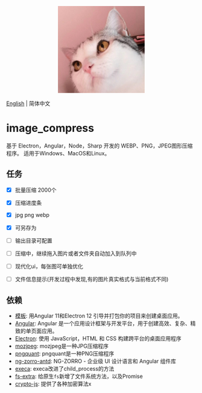 <p align="center">
  <a href="http://ng.ant.design">
    <img width="230" src="./favicon.512x512.png">
  </a>
</p>


[English](README.md) | 简体中文



# image_compress

基于 Electron，Angular，Node，Sharp 开发的 WEBP、PNG，JPEG图形压缩程序。
适用于Windows、MacOS和Linux。


## 任务
- [x] 批量压缩 2000个
- [x] 压缩进度条
- [x] jpg png webp
- [x] 可另存为
- [ ] 输出目录可配置
- [ ] 压缩中，继续拖入图片或者文件夹自动加入到队列中
- [ ] 现代化ui，每张图可单独优化
- [ ] 文件信息提示(开发过程中发现,有的图片真实格式与当前格式不同)


## 依赖

- [模板](https://github.com/maximegris/angular-electron): 用Angular 11和Electron 12 引导并打包你的项目来创建桌面应用。
- [Angular](https://angular.cn/): Angular 是一个应用设计框架与开发平台，用于创建高效、复杂、精致的单页面应用。
- [Electron](https://www.electronjs.org/): 使用 JavaScript，HTML 和 CSS 构建跨平台的桌面应用程序
- [mozjpeg](https://github.com/mozilla/mozjpeg): mozjpeg是一种JPG压缩程序
- [pngquant](https://github.com/kornelski/pngquant): pngquant是一种PNG压缩程序
- [ng-zorro-antd](https://ng.ant.design/docs/introduce/zh): NG-ZORRO - 企业级 UI 设计语言和 Angular 组件库
- [execa](https://github.com/sindresorhus/execa): execa改进了child_process的方法
- [fs-extra](https://github.com/jprichardson/node-fs-extra): 给原生`fs`新增了文件系统方法，以及Promise
- [crypto-js](https://github.com/brix/crypto-js): 提供了各种加密算法x
